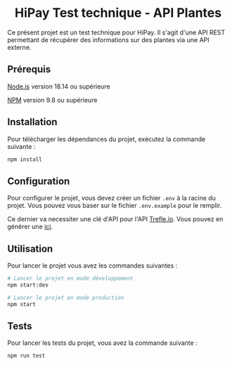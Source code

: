 <h1 align="center">
  HiPay Test technique - API Plantes
</h1>

Ce présent projet est un test technique pour HiPay. Il s'agit d'une API REST permettant de récupérer des informations sur des plantes via une API externe.

## Prérequis

[Node.js](https://nodejs.org/en/) version 18.14 ou supérieure

[NPM](https://www.npmjs.com/) version 9.8 ou supérieure

## Installation

Pour télécharger les dépendances du projet, exécutez la commande suivante :

```bash
npm install
```

## Configuration

Pour configurer le projet, vous devez créer un fichier `.env` à la racine du projet. Vous pouvez vous baser sur le fichier `.env.example` pour le remplir.

Ce dernier va necessiter une clé d'API pour l'API [Trefle.io](https://trefle.io/). Vous pouvez en générer une [ici](https://trefle.io/users/sign_up).

## Utilisation

Pour lancer le projet vous avez les commandes suivantes :

```bash
# Lancer le projet en mode développement
npm start:dev

# Lancer le projet en mode production
npm start
```

## Tests

Pour lancer les tests du projet, vous avez la commande suivante :

```bash
npm run test
```